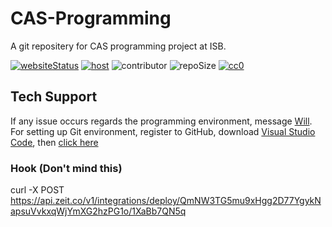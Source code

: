 # CAS-Programming

A git repositery for CAS programming project at ISB. 

[![websiteStatus](https://img.shields.io/website?label=Website&up_message=Ready&url=https%3A%2F%2Fcas-programming.now.sh)](https://cas-programming.now.sh/)
[![host](https://img.shields.io/badge/Host-Vercel-50E3C2)](https://vercel.com/616659/cas-programming)
![contributor](https://img.shields.io/github/contributors/616659/CAS-Programming?color=lightblue)
![repoSize](https://img.shields.io/github/repo-size/616659/CAS-Programming?color=orange)
[![cc0](https://img.shields.io/github/license/616659/CAS-Programming?color=lightgrey&label=License)](https://github.com/616659/CAS-Programming/blob/master/LICENSE) 

## Tech Support 
If any issue occurs regards the programming environment, message [Will](https://www.facebook.com/will.mefmg.9). 
For setting up Git environment, register to GitHub, download [Visual Studio Code](https://code.visualstudio.com/), then [click here](https://drive.google.com/file/d/1dGC4mo08EoykKVhqnBuuDi4vChA0Scvd/view?usp=sharing)

### Hook (Don't mind this)
curl -X POST https://api.zeit.co/v1/integrations/deploy/QmNW3TG5mu9xHgg2D77YgykNapsuVvkxqWjYmXG2hzPG1o/1XaBb7QN5q
